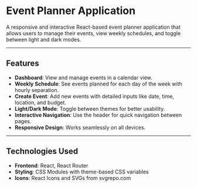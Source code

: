 # **Event Planner Application**

A responsive and interactive React-based event planner application that allows users to manage their events, view weekly schedules, and toggle between light and dark modes.

---

## **Features**
- **Dashboard**: View and manage events in a calendar view.
- **Weekly Schedule**: See events planned for each day of the week with hourly separation.
- **Create Event**: Add new events with detailed inputs like date, time, location, and budget.
- **Light/Dark Mode**: Toggle between themes for better usability.
- **Interactive Navigation**: Use the header for quick navigation between pages.
- **Responsive Design**: Works seamlessly on all devices.

---

## **Technologies Used**
- **Frontend**: React, React Router
- **Styling**: CSS Modules with theme-based CSS variables
- **Icons**: React Icons and SVGs from svgrepo.com
